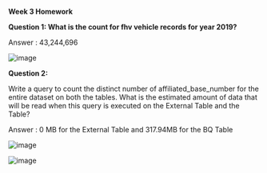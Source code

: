 
**Week 3 Homework**

**Question 1: What is the count for fhv vehicle records for year 2019?**

Answer : 43,244,696

![image](https://user-images.githubusercontent.com/25481135/218498771-df0db86e-2ee9-45e4-b1f1-82ce257cd6e5.png)


**Question 2:**

Write a query to count the distinct number of affiliated_base_number for the entire dataset on both the tables.
What is the estimated amount of data that will be read when this query is executed on the External Table and the Table?

Answer : 0 MB for the External Table and 317.94MB for the BQ Table

![image](https://user-images.githubusercontent.com/25481135/218501531-f37f7a37-eedd-4546-ba5a-ecdeebc5556c.png)

![image](https://user-images.githubusercontent.com/25481135/218502089-387ce472-78ba-4f82-a38e-11e561436916.png)

